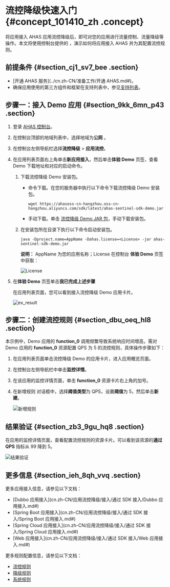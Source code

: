 # 流控降级快速入门 {#concept_101410_zh .concept}

将应用接入 AHAS 应用流控降级后，即可对您的应用进行流量控制、流量降级等操作。本文将使用控制台提供的 ，演示如何将应用接入 AHAS 并为其配置流控规则。

## 前提条件 {#section_cj1_sv7_bee .section}

-   [开通 AHAS 服务](../cn.zh-CN/准备工作/开通 AHAS.md#)。
-   确保应用使用的第三方组件和框架在支持列表中，参见[支持列表](cn.zh-CN/应用流控降级/支持列表.md#)。

## 步骤一：接入 Demo 应用 {#section_9kk_6mn_p43 .section}

1.  登录 [AHAS 控制台](https://ahas.console.aliyun.com)。

2.  在控制台顶部的地域列表中，选择地域为**公网** 。
3.  在控制台左侧导航栏选择**流控降级** \> **应用流控**。

4.  在应用列表页面右上角单击**新应用接入**，然后单击**体验 Demo** 页签，查看 Demo 下载地址和对应的启动命令。
    1.  下载流控降级 Demo 安装包。
        -   命令下载。在您的服务器中执行以下命令下载流控降级 Demo 安装包。

            ``` {#codeblock_oir_g6y_fxv}
            wget https://ahasoss-cn-hangzhou.oss-cn-hangzhou.aliyuncs.com/sdk/latest/ahas-sentinel-sdk-demo.jar
            ```

        -   手动下载。单击 [流控降级 Demo JAR 包](http://ahasoss-cn-hangzhou.oss-cn-hangzhou.aliyuncs.com/sdk/1.0.1/ahas-sentinel-sdk-demo.jar?file=ahas-sentinel-sdk-demo.jar)，手动下载安装包。
    2.  在安装包所在目录下执行以下命令启动安装包。

        ``` {#codeblock_8yn_dpw_j2s}
        java -Dproject.name=AppName -Dahas.license=<License> -jar ahas-sentinel-sdk-demo.jar
        ```

        **说明：** AppName 为您的应用名称；License 在控制台 **体验 Demo** 页签中获取：

        ![License](http://static-aliyun-doc.oss-cn-hangzhou.aliyuncs.com/assets/img/92310/156750773654119_zh-CN.png)

5.  在**体验 Demo** 页签单击**我已完成上述步骤** 

    在应用列表页面，您可以看到接入流控降级 Demo 应用卡片。

    ![ex_result](http://static-aliyun-doc.oss-cn-hangzhou.aliyuncs.com/assets/img/92310/156750773654225_zh-CN.png)


## 步骤二：创建流控规则 {#section_dbu_oeq_hl8 .section}

本示例中，Demo 应用的 **function\_0** 调用频繁导致系统响应时间增高，需对 Demo 应用的 **function\_0** 资源配置 QPS 为 5 的流控规则，具体操作步骤如下：

1.  在应用列表页面单击流控降级 Demo 的应用卡片，进入应用概览页面。
2.  在控制台左侧导航栏中单击**监控详情**。
3.  在该应用的监控详情页面，单击 **function\_0** 资源卡片右上角的加号。
4.  在新增规则 对话框中，选择**阈值类型**为 QPS，设置**阈值**为 5，然后单击**新建**。

    ![新增规则](http://static-aliyun-doc.oss-cn-hangzhou.aliyuncs.com/assets/img/92310/156750773654349_zh-CN.png)


## 结果验证 {#section_zb3_9gu_hq8 .section}

在应用的监控详情页面，查看配置流控规则的资源卡片。可以看到该资源的**通过 QPS** 指标从 99 降到 5。

![结果验证](http://static-aliyun-doc.oss-cn-hangzhou.aliyuncs.com/assets/img/92310/156750773654362_zh-CN.png)

## 更多信息 {#section_ieh_8qh_vvq .section}

更多应用接入信息，请参见以下文档：

-   [Dubbo 应用接入](cn.zh-CN/应用流控降级/接入/通过 SDK 接入/Dubbo 应用接入.md#)
-   [Spring Boot 应用接入](cn.zh-CN/应用流控降级/接入/通过 SDK 接入/Spring Boot 应用接入.md#)
-   [Spring Cloud 应用接入](cn.zh-CN/应用流控降级/接入/通过 SDK 接入/Spring Cloud 应用接入.md#)
-   [Web 应用接入](cn.zh-CN/应用流控降级/接入/通过 SDK 接入/Web 应用接入.md#)

更多规则配置信息，请参见以下文档：

-   [流控规则](cn.zh-CN/应用流控降级/控制台指南/流控规则.md#)
-   [降级规则](cn.zh-CN/应用流控降级/控制台指南/降级规则.md#)
-   [系统规则](cn.zh-CN/应用流控降级/控制台指南/系统规则.md#)

